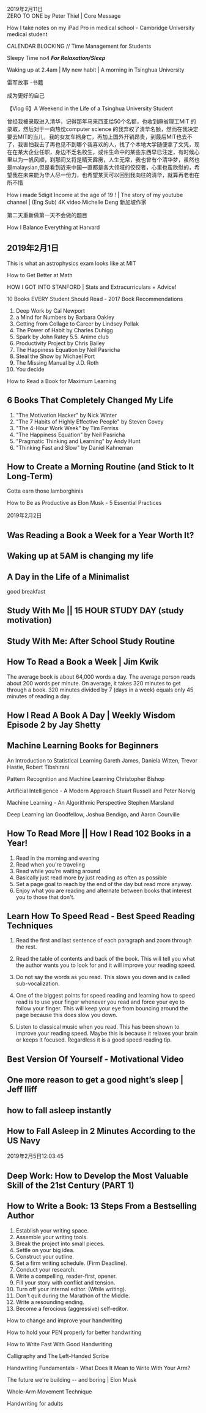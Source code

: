 













2019年2月11日  
ZERO TO ONE by Peter Thiel | Core Message

How I take notes on my iPad Pro in medical school - Cambridge University medical student

CALENDAR BLOCKING // Time Management for Students

Sleepy Time no4 ***For Relaxation/Sleep***




Waking up at 2.4am | My new habit | A morning in Tsinghua University

雷军故事 -书籍

成为更好的自己

【Vlog 6】A Weekend in the Life of a Tsinghua University Student

曾经我被录取进入清华，记得那年马来西亚给50个名额，也收到麻省理工MIT 的录取，然后对于一向热忱computer science 的我弃权了清华名额，然而在我决定要去MIT的当儿，我的女友车祸身亡，再加上国外开销昂贵，到最后MIT也去不了，我害怕我去了再也见不到哪个我喜欢的人，找了个本地大学随便拿了文凭，现在在某大企业任职，身边不乏名校生，或许生命中的某些东西早已注定，有时候心里以为一帆风顺，刹那间又将是晴天霹雳，人生无常，我也曾有个清华梦，虽然也是malaysian,但是看到近来中国一直都是各大领域的佼佼者，心里也蛮欣慰的，希望我在未来能为华人尽一份力，也希望某天可以回到我向往的清华，就算再老也在所不惜﻿

How i made 5digit Income at the age of 19 ! | The story of my youtube channel | (Eng Sub) 4K video
Michelle Deng 新加坡作家

第二天重新做第一天不会做的题目 


How I Balance Everything at Harvard

## 2019年2月1日  
This is what an astrophysics exam looks like at MIT

How to Get Better at Math

HOW I GOT INTO STANFORD | Stats and Extracurriculars + Advice!

10 Books EVERY Student Should Read - 2017 Book Recommendations
1. Deep Work by Cal Newport
2. a Mind for Numbers by Barbara Oakley 
3. Getting from Collage to Career by Lindsey Pollak 
4. The Power of Habit by Charles Duhigg
5. Spark by John Ratey
5.5. Anime club
6. Productivity Project by Chris Bailey 
7. The Happiness Equation by Neil Pasricha
8. Steal the Show by Michael Port
9. The Missing Manual by J.D. Roth
10. You decide﻿

How to Read a Book for Maximum Learning


## 6 Books That Completely Changed My Life
1. "The Motivation Hacker" by Nick Winter
2. "The 7 Habits of Highly Effective People" by Steven Covey
3. "The 4-Hour Work Week" by Tim Ferriss
4. "The Happiness Equation" by Neil Pasricha
5. "Pragmatic Thinking and Learning" by Andy Hunt
6. "Thinking Fast and Slow" by Daniel Kahneman﻿

## How to Create a Morning Routine (and Stick to It Long-Term)

Gotta earn those lamborghinis﻿

How to Be as Productive as Elon Musk - 5 Essential Practices

2019年2月2日
## Was Reading a Book a Week for a Year Worth It?

## Waking up at 5AM is changing my life


## A Day in the Life of a Minimalist
good breakfast


## Study With Me || 15 HOUR STUDY DAY (study motivation)


## Study With Me: After School Study Routine


## How To Read a Book a Week | Jim Kwik
The average book is about 64,000 words a day.
The average person reads about 200 words per minute.
On average, it takes 320 minutes to get through a book. 
320 minutes divided by 7 (days in a week) equals only 45 minutes of reading a day.

## How I Read A Book A Day | Weekly Wisdom Episode 2 by Jay Shetty
## Machine Learning Books for Beginners
An Introduction to Statistical Learning
Gareth James, Daniela Witten, Trevor Hastie, Robert Tibshirani 

Pattern Recognition and Machine Learning
Christopher Bishop

Artificial Intelligence - A Modern Approach
Stuart Russell and Peter Norvig

Machine Learning - An Algorithmic Perspective
Stephen Marsland

Deep Learning
Ian Goodfellow, Joshua Bendigo, and Aaron Courville


## How To Read More || How I Read 102 Books in a Year!
1. Read in the morning and evening
2. Read when you're traveling 
3. Read while you're waiting around
4. Basically just read more by just reading as often as possible 
5. Set a page goal to reach by the end of the day but read more anyway.
6. Enjoy what you are reading and alternate between books that interest you to those that don't.

## Learn How To Speed Read - Best Speed Reading Techniques
1. Read the first and last sentence of each paragraph and zoom through the rest.

2. Read the table of contents and back of the book. This will tell you what the author wants you to look for and it will improve your reading speed.

3. Do not say the words as you read. This slows you down and is called sub-vocalization.

4. One of the biggest points for speed reading and learning how to speed read is to use your finger whenever you read and force your eye to follow your finger. This will keep your eye from bouncing around the page because this does slow you down.

5. Listen to classical music when you read. This has been shown to improve your reading speed. Maybe this is because it relaxes your brain or keeps it focused. Regardless it is a good speed reading tip.

## Best Version Of Yourself - Motivational Video

## One more reason to get a good night’s sleep | Jeff Iliff


## how to fall asleep instantly

## How to Fall Asleep in 2 Minutes According to the US Navy

2019年2月5日12:03:45 
## Deep Work: How to Develop the Most Valuable Skill of the 21st Century (PART 1)


## How to Write a Book: 13 Steps From a Bestselling Author
1. Establish your writing space.
2. Assemble your writing tools.
3. Break the project into small pieces.
4. Settle on your big idea.
5. Construct your outline.
6. Set a firm writing schedule. (Firm Deadline).
7. Conduct your research.
8. Write a compelling, reader-first, opener.
9. Fill your story with conflict and tension.
10. Turn off your internal editor. (While writing).
11. Don't quit during the Marathon of the Middle.
12. Write a resounding ending.
13. Become a ferocious (aggressive) self-editor.﻿

How to change and improve your handwriting

How to hold your PEN properly for better handwriting

How to Write Fast With Good Handwriting

Calligraphy and The Left-Handed Scribe

Handwriting Fundamentals - What Does It Mean to Write With Your Arm?


The future we're building -- and boring | Elon Musk


Whole-Arm Movement Technique

Handwriting for adults



